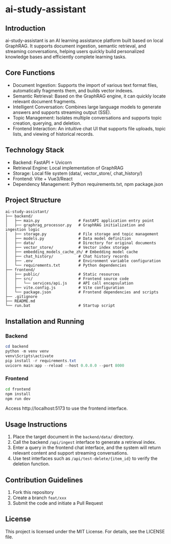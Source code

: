 # ai-study-assistant

## Introduction

ai-study-assistant is an AI learning assistance platform built based on local GraphRAG. It supports document ingestion, semantic retrieval, and streaming conversations, helping users quickly build personalized knowledge bases and efficiently complete learning tasks.

## Core Functions

- Document Ingestion: Supports the import of various text format files, automatically fragments them, and builds vector indexes.
- Semantic Retrieval: Based on the GraphRAG engine, it can quickly locate relevant document fragments.
- Intelligent Conversation: Combines large language models to generate answers and supports streaming output (SSE).
- Topic Management: Isolates multiple conversations and supports topic creation, querying, and deletion.
- Frontend Interaction: An intuitive chat UI that supports file uploads, topic lists, and viewing of historical records.

## Technology Stack

- Backend: FastAPI + Uvicorn
- Retrieval Engine: Local implementation of GraphRAG
- Storage: Local file system (data/, vector_store/, chat_history/)
- Frontend: Vite + Vue3/React
- Dependency Management: Python requirements.txt, npm package.json

## Project Structure

```
ai-study-assistant/
├── backend/
│   ├── main.py                 # FastAPI application entry point
│   ├── graphrag_processor.py   # GraphRAG initialization and ingestion logic
│   ├── storage.py              # File storage and topic management
│   ├── models.py               # Data model definition
│   ├── data/                   # Directory for original documents
│   ├── vector_store/           # Vector index storage
│   ├── embedding_models_cache_zh/ # Embedding model cache
│   ├── chat_history/           # Chat history records
│   ├── .env                    # Environment variable configuration
│   └── requirements.txt        # Python dependencies
├── frontend/
│   ├── public/                 # Static resources
│   ├── src/                    # Frontend source code
│   │   └── services/api.js     # API call encapsulation
│   ├── vite.config.js          # Vite configuration
│   └── package.json            # Frontend dependencies and scripts
├── .gitignore
├── README.md
└── run.bat                     # Startup script
```

## Installation and Running

### Backend
```powershell
cd backend
python -m venv venv
venv\Scripts\activate
pip install -r requirements.txt
uvicorn main:app --reload --host 0.0.0.0 --port 8000
```

### Frontend
```bash
cd frontend
npm install
npm run dev
```

Access http://localhost:5173 to use the frontend interface.

## Usage Instructions

1. Place the target document in the `backend/data/` directory.
2. Call the backend `/api/ingest` interface to generate a retrieval index.
3. Enter a query in the frontend chat interface, and the system will return relevant content and support streaming conversations.
4. Use test interfaces such as `/api/test-delete/{item_id}` to verify the deletion function.

## Contribution Guidelines

1. Fork this repository
2. Create a branch `feat/xxx`
3. Submit the code and initiate a Pull Request

## License

This project is licensed under the MIT License. For details, see the LICENSE file. 